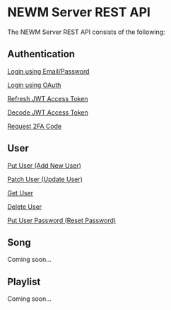 # NEWM Server REST API

The NEWM Server REST API consists of the following:

## Authentication

[Login using Email/Password](auth/LoginEmailPassword.md)

[Login using OAuth](auth/LoginOAuth.md)

[Refresh JWT Access Token](auth/RefreshJwt.md)

[Decode JWT Access Token](auth/DecodeJwt.md)

[Request 2FA Code](auth/Request2FACode.md)

## User

[Put User (Add New User)](user/PutUser.md)

[Patch User (Update User)](user/PatchUser.md)

[Get User](user/GetUser.md)

[Delete User](user/DeleteUser.md)

[Put User Password (Reset Password)](user/PutUserPassword.md)

## Song

Coming soon...
## Playlist

Coming soon...
